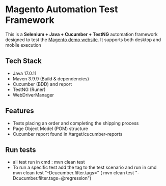 <!-- Just fill in the brackets -->
# Magento Automation Test Framework


This is a **Selenium + Java + Cucumber + TestNG** automation framework
designed to test the [Magento demo website](https://magento.softwaretestingboard.com/). 
It supports both desktop and mobile execution

Tech Stack
-----------

- Java 17.0.11
- Maven 3.9.9 (Build & dependencies)
- Cucumber (BDD) and report
- TestNG (Runer)
- WebDriverManager

Features
--------

- Tests placing an order and completing the shipping process
- Page Object Model (POM) structure
- Cucumber report found in /target/cucumber-reports

## Run tests 
 - all test run in cmd : mvn clean test
- To run a specific test add the tag to the test scenario and run in cmd  mvn clean test "-Dcucumber.filter.tags=<tag>" ( mvn clean test "-Dcucumber.filter.tags=@regression")       
   
